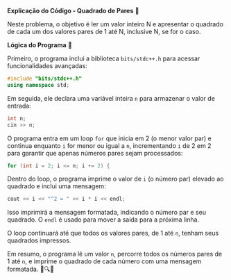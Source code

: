 **Explicação do Código - Quadrado de Pares** 🧮

Neste problema, o objetivo é ler um valor inteiro N e apresentar o quadrado de cada um dos valores pares de 1 até N, inclusive N, se for o caso.

**Lógica do Programa** 🤔

Primeiro, o programa inclui a biblioteca `bits/stdc++.h` para acessar funcionalidades avançadas:

```cpp
#include "bits/stdc++.h"
using namespace std;
```

Em seguida, ele declara uma variável inteira `n` para armazenar o valor de entrada:

```cpp
int n;
cin >> n;
```

O programa entra em um loop `for` que inicia em 2 (o menor valor par) e continua enquanto `i` for menor ou igual a `n`, incrementando `i` de 2 em 2 para garantir que apenas números pares sejam processados:

```cpp
for (int i = 2; i <= n; i += 2) {
```

Dentro do loop, o programa imprime o valor de `i` (o número par) elevado ao quadrado e inclui uma mensagem:

```cpp
cout << i << "^2 = " << i * i << endl;
```

Isso imprimirá a mensagem formatada, indicando o número par e seu quadrado. O `endl` é usado para mover a saída para a próxima linha.

O loop continuará até que todos os valores pares, de 1 até `n`, tenham seus quadrados impressos.

Em resumo, o programa lê um valor `n`, percorre todos os números pares de 1 até `n`, e imprime o quadrado de cada número com uma mensagem formatada. 🧮🔍📝